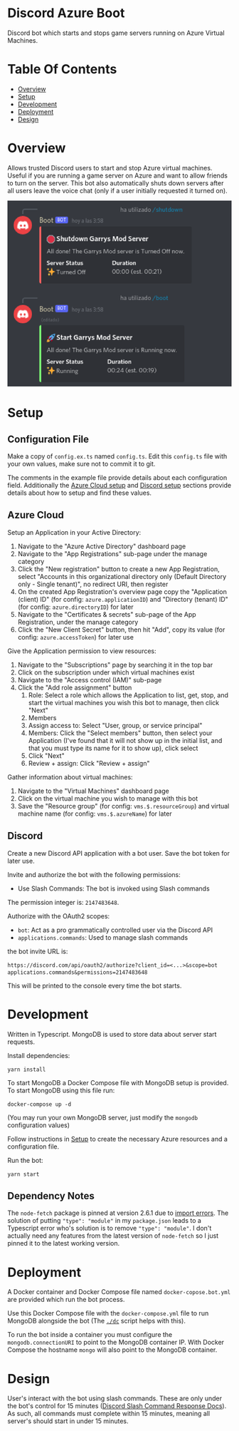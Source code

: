 # Discord Azure Boot
Discord bot which starts and stops game servers running on Azure Virtual Machines.

# Table Of Contents
- [Overview](#overview)
- [Setup](#setup)
- [Development](#development)
- [Deployment](#deployment)
- [Design](#design)

# Overview
Allows trusted Discord users to start and stop Azure virtual machines. Useful if you are running a game server on Azure and want to allow friends to turn on the server. This bot also automatically shuts down servers after all users leave the voice chat (only if a user initially requested it turned on).

![Screenshot of completed boot and shutdown commands](./screenshot.png)

# Setup
## Configuration File
Make a copy of `config.ex.ts` named `config.ts`. Edit this `config.ts` file with your own values, make sure not to commit it to git.

The comments in the example file provide details about each configuration field. Additionally the [Azure Cloud setup](#azure-cloud) and [Discord setup](#discord) sections provide details about how to setup and find these values.

## Azure Cloud
Setup an Application in your Active Directory:

1. Navigate to the "Azure Active Directory" dashboard page
2. Navigate to the "App Registrations" sub-page under the manage category
3. Click the "New registration" button to create a new App Registration, select "Accounts in this organizational directory only (Default Directory only - Single tenant)", no redirect URI, then register
4. On the created App Registration's overview page copy the "Application (client) ID" (for config: `azure.applicationID`) and "Directory (tenant) ID" (for config: `azure.directoryID`) for later
5. Navigate to the "Certificates & secrets" sub-page of the App Registration, under the manage category
6. Click the "New Client Secret" button, then hit "Add", copy its value (for config: `azure.accessToken`) for later use

Give the Application permission to view resources:

1. Navigate to the "Subscriptions" page by searching it in the top bar
2. Click on the subscription under which virtual machines exist
3. Navigate to the "Access control (IAM)" sub-page
4. Click the "Add role assignment" button
   1. Role: Select a role which allows the Application to list, get, stop, and start the virtual machines you wish this bot to manage, then click "Next"
   2. Members
     1. Assign access to: Select "User, group, or service principal"
	 2. Members: Click the "Select members" button, then select your Application (I've found that it will not show up in the initial list, and that you must type its name for it to show up), click select
     3. Click "Next"
   3. Review + assign: Click "Review + assign"

Gather information about virtual machines:

1. Navigate to the "Virtual Machines" dashboard page
2. Click on the virtual machine you wish to manage with this bot
3. Save the "Resource group" (for config: `vms.$.resourceGroup`) and virtual machine name (for config: `vms.$.azureName`) for later

## Discord
Create a new Discord API application with a bot user. Save the bot token for later use.

Invite and authorize the bot with the following permissions:

- Use Slash Commands: The bot is invoked using Slash commands

The permission integer is: `2147483648`.

Authorize with the OAuth2 scopes:

- `bot`: Act as a pro grammatically controlled user via the Discord API
- `applications.commands`: Used to manage slash commands

the bot invite URL is:

```
https://discord.com/api/oauth2/authorize?client_id=<...>&scope=bot applications.commands&permissions=2147483648
```

This will be printed to the console every time the bot starts.

# Development
Written in Typescript. MongoDB is used to store data about server start requests.

Install dependencies:

```
yarn install
```

To start MongoDB a Docker Compose file with MongoDB setup is provided. To start MongoDB using this file run:

```
docker-compose up -d
```

(You may run your own MongoDB server, just modify the `mongodb` configuration values)

Follow instructions in [Setup](#setup) to create the necessary Azure resources and a configuration file.

Run the bot:

```
yarn start
```

## Dependency Notes
The `node-fetch` package is pinned at version 2.6.1 due to [import errors](https://stackoverflow.com/a/69093538). The solution of putting `"type": "module"` in my `package.json` leads to a Typescript error who's solution is to remove `"type": "module"`. I don't actually need any features from the latest version of `node-fetch` so I just pinned it to the latest working version.

# Deployment
A Docker container and Docker Compose file  named `docker-copose.bot.yml` are provided which run the bot process.

Use this Docker Compose file with the `docker-compose.yml` file to run MongoDB alongside the bot (The [`./dc`](./dc) script helps with this).

To run the bot inside a container you must configure the `mongodb.connectionURI` to point to the MongoDB container IP. With Docker Compose the hostname `mongo` will also point to the MongoDB container.

# Design
User's interact with the bot using slash commands. These are only under the bot's control for 15 minutes ([Discord Slash Command Response Docs](https://discord.com/developers/docs/interactions/slash-commands#responding-to-an-interaction)). As such, all commands must complete within 15 minutes, meaning all server's should start in under 15 minutes.
